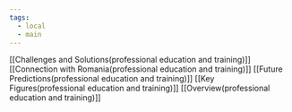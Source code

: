 ```yaml
---
tags:
  - local
  - main
---
```

[[Challenges and Solutions(professional education and training)]]
[[Connection with Romania(professional education and training)]]
[[Future Predictions(professional education and training)]]
[[Key Figures(professional education and training)]]
[[Overview(professional education and training)]]
